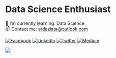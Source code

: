 # Data Science Enthusiast
🌱 I’m currently learning: Data Science<br>📫 Contact me: ardazlata@outlook.com


[![Facebook](https://img.shields.io/badge/Facebook-%231877F2.svg?logo=Facebook&logoColor=white)](https://facebook.com/ardazlato) [![LinkedIn](https://img.shields.io/badge/LinkedIn-%230077B5.svg?logo=linkedin&logoColor=white)](https://linkedin.com/in/ardazlato) [![Twitter](https://img.shields.io/badge/Twitter-%231DA1F2.svg?logo=Twitter&logoColor=white)](https://twitter.com/ardaxerdogan) [![Medium](https://img.shields.io/badge/Medium-12100E?logo=medium&logoColor=white)](https://medium.com/@ardazlato)

![](https://github-readme-stats.vercel.app/api/top-langs/?username=ardazlata&theme=dark&hide_border=false&include_all_commits=false&count_private=false&layout=compact)
